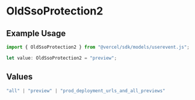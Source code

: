 # OldSsoProtection2

## Example Usage

```typescript
import { OldSsoProtection2 } from "@vercel/sdk/models/userevent.js";

let value: OldSsoProtection2 = "preview";
```

## Values

```typescript
"all" | "preview" | "prod_deployment_urls_and_all_previews"
```